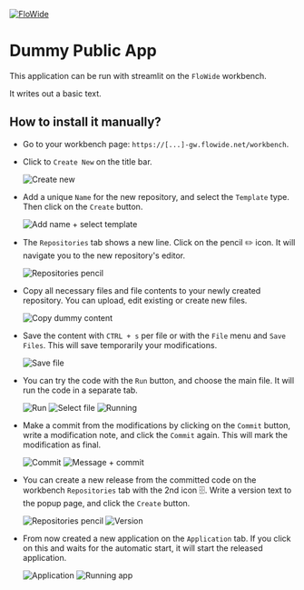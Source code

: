 [![FloWide](https://flowide.net/wp-content/uploads/2022/06/fw-logo.svg "Go to FloWide webpage")](https://flowide.net)

# Dummy Public App


This application can be run with streamlit on the `FloWide` workbench.

It writes out a basic text.


How to install it manually?
---

- Go to your workbench page: `https://[...]-gw.flowide.net/workbench`.
- Click to `Create New` on the title bar.    
    
    ![Create new](https://user-images.githubusercontent.com/6457941/214845921-89c83e51-2b64-4b90-b80f-13e7eb1721c9.png)

- Add a unique `Name` for the new repository, and select the `Template` type. Then click on the `Create` button. 
    
    ![Add name + select template](https://user-images.githubusercontent.com/6457941/214846809-ec2fb1a4-4d5c-492f-9507-973aab8a0e86.png)

- The `Repositories` tab shows a new line. Click on the pencil ✏️ icon. It will navigate you to the new repository's editor.

    ![Repositories pencil](https://user-images.githubusercontent.com/6457941/214847678-b79974e0-2b07-4ab2-87e4-0c9421057f8d.png)

- Copy all necessary files and file contents to your newly created repository. You can upload, edit existing or create new files.
    
    ![Copy dummy content](https://user-images.githubusercontent.com/6457941/214849476-d9d2e23d-2a84-433a-b95d-a3ee15e70a73.png)

- Save the content with `CTRL + s` per file or with the `File` menu and `Save Files`. This will save temporarily your modifications.
    
    ![Save file](https://user-images.githubusercontent.com/6457941/214850867-2a93a94a-0535-4e6c-9cf1-89657a9ceec8.png)

- You can try the code with the `Run` button, and choose the main file. It will run the code in a separate tab.
    
    ![Run](https://user-images.githubusercontent.com/6457941/214853896-276dd410-ca85-4891-b553-655a060ab858.png)
    ![Select file](https://user-images.githubusercontent.com/6457941/214857074-55dc0877-61d6-4ede-85e6-2ac760a2c47f.png)
    ![Running](https://user-images.githubusercontent.com/6457941/214857334-7c52df8e-3fd8-4514-9b24-8dafc2354bbf.png)

- Make a commit from the modifications by clicking on the `Commit` button, write a modification note, and click the `Commit` again. This will mark the modification as final.
    
    ![Commit](https://user-images.githubusercontent.com/6457941/214853896-276dd410-ca85-4891-b553-655a060ab858.png)
    ![Message + commit](https://user-images.githubusercontent.com/6457941/214855162-a2754ed3-9dda-45a0-81ab-6dedb29ae1fa.png)

- You can create a new release from the committed code on the workbench `Repositories` tab with the 2nd icon 🗄️. Write a version text to the popup page, and click the `Create` button.
    
    ![Repositories pencil](https://user-images.githubusercontent.com/6457941/214847678-b79974e0-2b07-4ab2-87e4-0c9421057f8d.png)
    ![Version](https://user-images.githubusercontent.com/6457941/214858790-84472fc9-3710-481d-9934-6786779068f1.png)

- From now created a new application on the `Application` tab. If you click on this and waits for the automatic start, it will start the released application.

    ![Application](https://user-images.githubusercontent.com/6457941/214859783-97b23a8f-1af9-4b7d-a872-2fd91186d919.png)
    ![Running app](https://user-images.githubusercontent.com/6457941/214860227-369627d5-84ac-4cca-9c90-1bd4e23a60c0.png)

